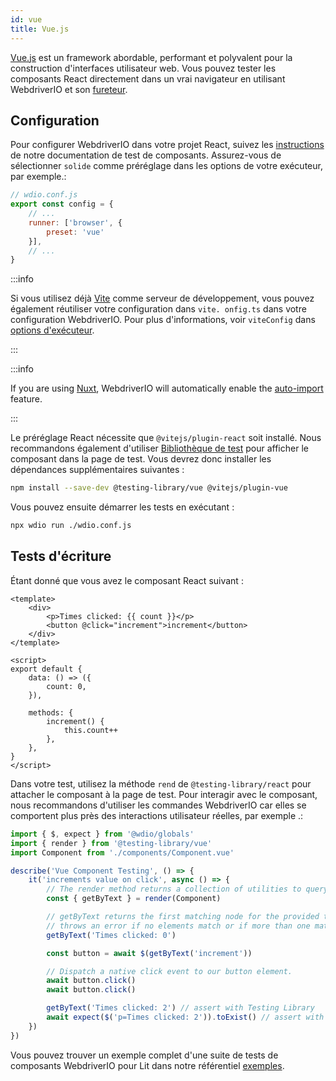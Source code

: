 ```yaml
---
id: vue
title: Vue.js
---
```


[Vue.js](https://vuejs.org/) est un framework abordable, performant et polyvalent pour la construction d'interfaces utilisateur web. Vous pouvez tester les composants React directement dans un vrai navigateur en utilisant WebdriverIO et son [fureteur](/docs/runner#browser-runner).

## Configuration

Pour configurer WebdriverIO dans votre projet React, suivez les [instructions](/docs/component-testing#set-up) de notre documentation de test de composants. Assurez-vous de sélectionner `solide` comme préréglage dans les options de votre exécuteur, par exemple.:

```js
// wdio.conf.js
export const config = {
    // ...
    runner: ['browser', {
        preset: 'vue'
    }],
    // ...
}
```

:::info

Si vous utilisez déjà [Vite](https://vitejs.dev/) comme serveur de développement, vous pouvez également réutiliser votre configuration dans `vite. onfig.ts` dans votre configuration WebdriverIO. Pour plus d'informations, voir `viteConfig` dans [options d'exécuteur](/docs/runner#runner-options).

:::

:::info

If you are using [Nuxt](https://nuxt.com/), WebdriverIO will automatically enable the [auto-import](https://nuxt.com/docs/guide/concepts/auto-imports) feature.

:::

Le préréglage React nécessite que `@vitejs/plugin-react` soit installé. Nous recommandons également d'utiliser [Bibliothèque de test](https://testing-library.com/) pour afficher le composant dans la page de test. Vous devrez donc installer les dépendances supplémentaires suivantes :

```sh npm2yarn
npm install --save-dev @testing-library/vue @vitejs/plugin-vue
```

Vous pouvez ensuite démarrer les tests en exécutant :

```sh
npx wdio run ./wdio.conf.js
```

## Tests d'écriture

Étant donné que vous avez le composant React suivant :

```tsx title="./components/Component.vue"
<template>
    <div>
        <p>Times clicked: {{ count }}</p>
        <button @click="increment">increment</button>
    </div>
</template>

<script>
export default {
    data: () => ({
        count: 0,
    }),

    methods: {
        increment() {
            this.count++
        },
    },
}
</script>
```

Dans votre test, utilisez la méthode `rend` de `@testing-library/react` pour attacher le composant à la page de test. Pour interagir avec le composant, nous recommandons d'utiliser les commandes WebdriverIO car elles se comportent plus près des interactions utilisateur réelles, par exemple .:

```ts title="vue.test.js"
import { $, expect } from '@wdio/globals'
import { render } from '@testing-library/vue'
import Component from './components/Component.vue'

describe('Vue Component Testing', () => {
    it('increments value on click', async () => {
        // The render method returns a collection of utilities to query your component.
        const { getByText } = render(Component)

        // getByText returns the first matching node for the provided text, and
        // throws an error if no elements match or if more than one match is found.
        getByText('Times clicked: 0')

        const button = await $(getByText('increment'))

        // Dispatch a native click event to our button element.
        await button.click()
        await button.click()

        getByText('Times clicked: 2') // assert with Testing Library
        await expect($('p=Times clicked: 2')).toExist() // assert with WebdriverIO
    })
})
```

Vous pouvez trouver un exemple complet d'une suite de tests de composants WebdriverIO pour Lit dans notre référentiel [exemples](https://github.com/webdriverio/component-testing-examples/tree/main/vue-typescript-vite).

